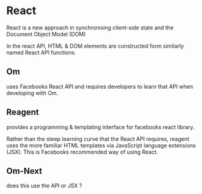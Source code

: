 # React

React is a new approach in synchronising client-side state and the Document Object Model (DOM)

In the react API, HTML & DOM elements are constructed form similarly named React API functions.

## Om

uses Facebooks React API and requires developers to learn that API when developing with Om.


## Reagent

provides a programming & templating interface for facebooks react library.

Rather than the steep learning curve that the React API requires, reagent uses the more familiar HTML templates via JavaScript language extensions (JSX).  This is Facebooks recommended way of using React.


## Om-Next

does this use the API or JSX ?
